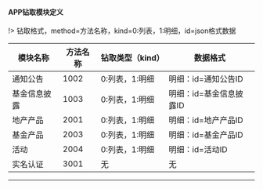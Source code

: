 #### <span id="drill-module">APP钻取模块定义</span>
!> 钻取格式，method=方法名称，kind=0:列表，1:明细，id=json格式数据

|   模块名称   | 方法名称 | 钻取类型（kind） |         数据格式        |
|--------------|----------|------------------|-------------------------|
| 通知公告     |     1002 | 0:列表，1:明细   | 明细：id=通知公告ID     |
| 基金信息披露 |     1003 | 0:列表，1:明细   | 明细：id=基金信息披露ID |
| 地产产品     |     2001 | 0:列表，1:明细   | 明细：id=地产产品ID     |
| 基金产品     |     2003 | 0:列表，1:明细   | 明细：id=基金产品ID     |
| 活动         |     2004 | 0:列表，1:明细   | 明细：id=活动ID         |
| 实名认证     |     3001 | 无               | 无                      |

---
